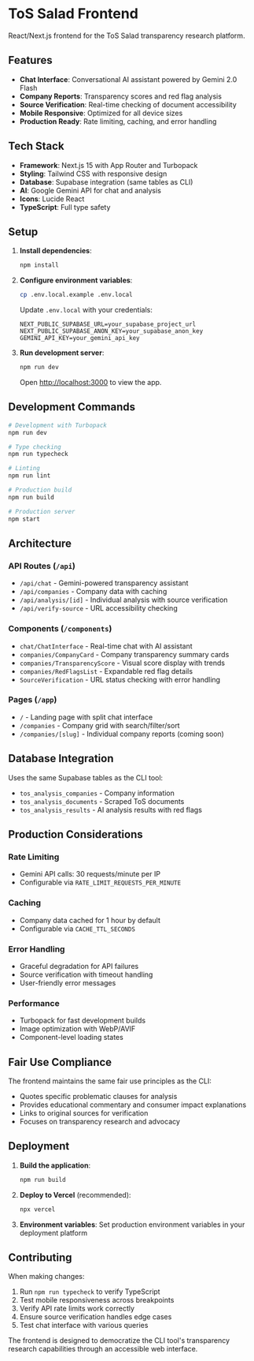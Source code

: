 # ToS Salad Frontend

React/Next.js frontend for the ToS Salad transparency research platform.

## Features

- **Chat Interface**: Conversational AI assistant powered by Gemini 2.0 Flash
- **Company Reports**: Transparency scores and red flag analysis 
- **Source Verification**: Real-time checking of document accessibility
- **Mobile Responsive**: Optimized for all device sizes
- **Production Ready**: Rate limiting, caching, and error handling

## Tech Stack

- **Framework**: Next.js 15 with App Router and Turbopack
- **Styling**: Tailwind CSS with responsive design
- **Database**: Supabase integration (same tables as CLI)
- **AI**: Google Gemini API for chat and analysis
- **Icons**: Lucide React
- **TypeScript**: Full type safety

## Setup

1. **Install dependencies**:
   ```bash
   npm install
   ```

2. **Configure environment variables**:
   ```bash
   cp .env.local.example .env.local
   ```
   
   Update `.env.local` with your credentials:
   ```
   NEXT_PUBLIC_SUPABASE_URL=your_supabase_project_url
   NEXT_PUBLIC_SUPABASE_ANON_KEY=your_supabase_anon_key
   GEMINI_API_KEY=your_gemini_api_key
   ```

3. **Run development server**:
   ```bash
   npm run dev
   ```
   
   Open [http://localhost:3000](http://localhost:3000) to view the app.

## Development Commands

```bash
# Development with Turbopack
npm run dev

# Type checking
npm run typecheck

# Linting
npm run lint

# Production build
npm run build

# Production server
npm start
```

## Architecture

### API Routes (`/api`)
- `/api/chat` - Gemini-powered transparency assistant
- `/api/companies` - Company data with caching
- `/api/analysis/[id]` - Individual analysis with source verification
- `/api/verify-source` - URL accessibility checking

### Components (`/components`)
- `chat/ChatInterface` - Real-time chat with AI assistant
- `companies/CompanyCard` - Company transparency summary cards
- `companies/TransparencyScore` - Visual score display with trends
- `companies/RedFlagsList` - Expandable red flag details
- `SourceVerification` - URL status checking with error handling

### Pages (`/app`)
- `/` - Landing page with split chat interface
- `/companies` - Company grid with search/filter/sort
- `/companies/[slug]` - Individual company reports (coming soon)

## Database Integration

Uses the same Supabase tables as the CLI tool:
- `tos_analysis_companies` - Company information
- `tos_analysis_documents` - Scraped ToS documents  
- `tos_analysis_results` - AI analysis results with red flags

## Production Considerations

### Rate Limiting
- Gemini API calls: 30 requests/minute per IP
- Configurable via `RATE_LIMIT_REQUESTS_PER_MINUTE`

### Caching
- Company data cached for 1 hour by default
- Configurable via `CACHE_TTL_SECONDS`

### Error Handling
- Graceful degradation for API failures
- Source verification with timeout handling
- User-friendly error messages

### Performance
- Turbopack for fast development builds
- Image optimization with WebP/AVIF
- Component-level loading states

## Fair Use Compliance

The frontend maintains the same fair use principles as the CLI:
- Quotes specific problematic clauses for analysis
- Provides educational commentary and consumer impact explanations
- Links to original sources for verification
- Focuses on transparency research and advocacy

## Deployment

1. **Build the application**:
   ```bash
   npm run build
   ```

2. **Deploy to Vercel** (recommended):
   ```bash
   npx vercel
   ```

3. **Environment variables**: Set production environment variables in your deployment platform

## Contributing

When making changes:
1. Run `npm run typecheck` to verify TypeScript
2. Test mobile responsiveness across breakpoints
3. Verify API rate limits work correctly
4. Ensure source verification handles edge cases
5. Test chat interface with various queries

The frontend is designed to democratize the CLI tool's transparency research capabilities through an accessible web interface.
